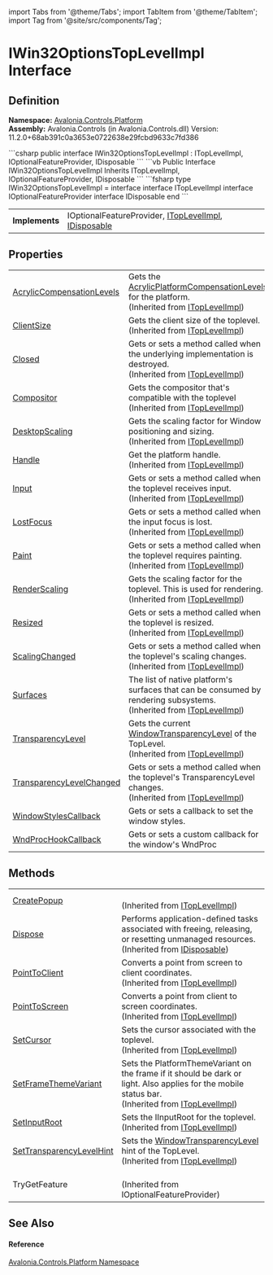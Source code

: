 import Tabs from '@theme/Tabs'; 
import TabItem from '@theme/TabItem'; 
import Tag from '@site/src/components/Tag'; 

# IWin32OptionsTopLevelImpl Interface




## Definition
**Namespace:** <a href="N_Avalonia_Controls_Platform">Avalonia.Controls.Platform</a>  
**Assembly:** Avalonia.Controls (in Avalonia.Controls.dll) Version: 11.2.0+68ab391c0a3653e0722638e29fcbd9633c7fd386

<Tabs groupId="api-code-preview">
<TabItem value="csharp" label="C#">
```csharp
public interface IWin32OptionsTopLevelImpl : ITopLevelImpl, 
	IOptionalFeatureProvider, IDisposable
```
</TabItem>
<TabItem value="vb" label="VB">
```vb
Public Interface IWin32OptionsTopLevelImpl
	Inherits ITopLevelImpl, IOptionalFeatureProvider, IDisposable
```
</TabItem>
<TabItem value="fsharp" label="F#">
```fsharp
type IWin32OptionsTopLevelImpl = 
    interface
        interface ITopLevelImpl
        interface IOptionalFeatureProvider
        interface IDisposable
    end
```
</TabItem>
</Tabs>

<table>
<tr><td><strong>Implements</strong></td><td>IOptionalFeatureProvider, <a href="T_Avalonia_Platform_ITopLevelImpl">ITopLevelImpl</a>, <a href="https://learn.microsoft.com/dotnet/api/system.idisposable" target="_blank" rel="noopener noreferrer">IDisposable</a></td></tr>
</table>



## Properties
<table>
<tr>
<td><a href="P_Avalonia_Platform_ITopLevelImpl_AcrylicCompensationLevels">AcrylicCompensationLevels</a></td>
<td>Gets the <a href="T_Avalonia_Controls_AcrylicPlatformCompensationLevels">AcrylicPlatformCompensationLevels</a> for the platform.<br />(Inherited from <a href="T_Avalonia_Platform_ITopLevelImpl">ITopLevelImpl</a>)</td>
</tr>
<tr>
<td><a href="P_Avalonia_Platform_ITopLevelImpl_ClientSize">ClientSize</a></td>
<td>Gets the client size of the toplevel.<br />(Inherited from <a href="T_Avalonia_Platform_ITopLevelImpl">ITopLevelImpl</a>)</td>
</tr>
<tr>
<td><a href="P_Avalonia_Platform_ITopLevelImpl_Closed">Closed</a></td>
<td>Gets or sets a method called when the underlying implementation is destroyed.<br />(Inherited from <a href="T_Avalonia_Platform_ITopLevelImpl">ITopLevelImpl</a>)</td>
</tr>
<tr>
<td><a href="P_Avalonia_Platform_ITopLevelImpl_Compositor">Compositor</a></td>
<td>Gets the compositor that's compatible with the toplevel<br />(Inherited from <a href="T_Avalonia_Platform_ITopLevelImpl">ITopLevelImpl</a>)</td>
</tr>
<tr>
<td><a href="P_Avalonia_Platform_ITopLevelImpl_DesktopScaling">DesktopScaling</a></td>
<td>Gets the scaling factor for Window positioning and sizing.<br />(Inherited from <a href="T_Avalonia_Platform_ITopLevelImpl">ITopLevelImpl</a>)</td>
</tr>
<tr>
<td><a href="P_Avalonia_Platform_ITopLevelImpl_Handle">Handle</a></td>
<td>Get the platform handle.<br />(Inherited from <a href="T_Avalonia_Platform_ITopLevelImpl">ITopLevelImpl</a>)</td>
</tr>
<tr>
<td><a href="P_Avalonia_Platform_ITopLevelImpl_Input">Input</a></td>
<td>Gets or sets a method called when the toplevel receives input.<br />(Inherited from <a href="T_Avalonia_Platform_ITopLevelImpl">ITopLevelImpl</a>)</td>
</tr>
<tr>
<td><a href="P_Avalonia_Platform_ITopLevelImpl_LostFocus">LostFocus</a></td>
<td>Gets or sets a method called when the input focus is lost.<br />(Inherited from <a href="T_Avalonia_Platform_ITopLevelImpl">ITopLevelImpl</a>)</td>
</tr>
<tr>
<td><a href="P_Avalonia_Platform_ITopLevelImpl_Paint">Paint</a></td>
<td>Gets or sets a method called when the toplevel requires painting.<br />(Inherited from <a href="T_Avalonia_Platform_ITopLevelImpl">ITopLevelImpl</a>)</td>
</tr>
<tr>
<td><a href="P_Avalonia_Platform_ITopLevelImpl_RenderScaling">RenderScaling</a></td>
<td>Gets the scaling factor for the toplevel. This is used for rendering.<br />(Inherited from <a href="T_Avalonia_Platform_ITopLevelImpl">ITopLevelImpl</a>)</td>
</tr>
<tr>
<td><a href="P_Avalonia_Platform_ITopLevelImpl_Resized">Resized</a></td>
<td>Gets or sets a method called when the toplevel is resized.<br />(Inherited from <a href="T_Avalonia_Platform_ITopLevelImpl">ITopLevelImpl</a>)</td>
</tr>
<tr>
<td><a href="P_Avalonia_Platform_ITopLevelImpl_ScalingChanged">ScalingChanged</a></td>
<td>Gets or sets a method called when the toplevel's scaling changes.<br />(Inherited from <a href="T_Avalonia_Platform_ITopLevelImpl">ITopLevelImpl</a>)</td>
</tr>
<tr>
<td><a href="P_Avalonia_Platform_ITopLevelImpl_Surfaces">Surfaces</a></td>
<td>The list of native platform's surfaces that can be consumed by rendering subsystems.<br />(Inherited from <a href="T_Avalonia_Platform_ITopLevelImpl">ITopLevelImpl</a>)</td>
</tr>
<tr>
<td><a href="P_Avalonia_Platform_ITopLevelImpl_TransparencyLevel">TransparencyLevel</a></td>
<td>Gets the current <a href="T_Avalonia_Controls_WindowTransparencyLevel">WindowTransparencyLevel</a> of the TopLevel.<br />(Inherited from <a href="T_Avalonia_Platform_ITopLevelImpl">ITopLevelImpl</a>)</td>
</tr>
<tr>
<td><a href="P_Avalonia_Platform_ITopLevelImpl_TransparencyLevelChanged">TransparencyLevelChanged</a></td>
<td>Gets or sets a method called when the toplevel's TransparencyLevel changes.<br />(Inherited from <a href="T_Avalonia_Platform_ITopLevelImpl">ITopLevelImpl</a>)</td>
</tr>
<tr>
<td><a href="P_Avalonia_Controls_Platform_IWin32OptionsTopLevelImpl_WindowStylesCallback">WindowStylesCallback</a></td>
<td>Gets or sets a callback to set the window styles.</td>
</tr>
<tr>
<td><a href="P_Avalonia_Controls_Platform_IWin32OptionsTopLevelImpl_WndProcHookCallback">WndProcHookCallback</a></td>
<td>Gets or sets a custom callback for the window's WndProc</td>
</tr>
</table>

## Methods
<table>
<tr>
<td><a href="M_Avalonia_Platform_ITopLevelImpl_CreatePopup">CreatePopup</a></td>
<td><br />(Inherited from <a href="T_Avalonia_Platform_ITopLevelImpl">ITopLevelImpl</a>)</td>
</tr>
<tr>
<td><a href="https://learn.microsoft.com/dotnet/api/system.idisposable.dispose" target="_blank" rel="noopener noreferrer">Dispose</a></td>
<td>Performs application-defined tasks associated with freeing, releasing, or resetting unmanaged resources.<br />(Inherited from <a href="https://learn.microsoft.com/dotnet/api/system.idisposable" target="_blank" rel="noopener noreferrer">IDisposable</a>)</td>
</tr>
<tr>
<td><a href="M_Avalonia_Platform_ITopLevelImpl_PointToClient">PointToClient</a></td>
<td>Converts a point from screen to client coordinates.<br />(Inherited from <a href="T_Avalonia_Platform_ITopLevelImpl">ITopLevelImpl</a>)</td>
</tr>
<tr>
<td><a href="M_Avalonia_Platform_ITopLevelImpl_PointToScreen">PointToScreen</a></td>
<td>Converts a point from client to screen coordinates.<br />(Inherited from <a href="T_Avalonia_Platform_ITopLevelImpl">ITopLevelImpl</a>)</td>
</tr>
<tr>
<td><a href="M_Avalonia_Platform_ITopLevelImpl_SetCursor">SetCursor</a></td>
<td>Sets the cursor associated with the toplevel.<br />(Inherited from <a href="T_Avalonia_Platform_ITopLevelImpl">ITopLevelImpl</a>)</td>
</tr>
<tr>
<td><a href="M_Avalonia_Platform_ITopLevelImpl_SetFrameThemeVariant">SetFrameThemeVariant</a></td>
<td>Sets the PlatformThemeVariant on the frame if it should be dark or light. Also applies for the mobile status bar.<br />(Inherited from <a href="T_Avalonia_Platform_ITopLevelImpl">ITopLevelImpl</a>)</td>
</tr>
<tr>
<td><a href="M_Avalonia_Platform_ITopLevelImpl_SetInputRoot">SetInputRoot</a></td>
<td>Sets the IInputRoot for the toplevel.<br />(Inherited from <a href="T_Avalonia_Platform_ITopLevelImpl">ITopLevelImpl</a>)</td>
</tr>
<tr>
<td><a href="M_Avalonia_Platform_ITopLevelImpl_SetTransparencyLevelHint">SetTransparencyLevelHint</a></td>
<td>Sets the <a href="T_Avalonia_Controls_WindowTransparencyLevel">WindowTransparencyLevel</a> hint of the TopLevel.<br />(Inherited from <a href="T_Avalonia_Platform_ITopLevelImpl">ITopLevelImpl</a>)</td>
</tr>
<tr>
<td>TryGetFeature</td>
<td><br />(Inherited from IOptionalFeatureProvider)</td>
</tr>
</table>

## See Also


#### Reference
<a href="N_Avalonia_Controls_Platform">Avalonia.Controls.Platform Namespace</a>  
